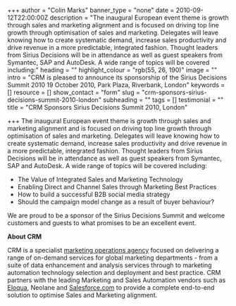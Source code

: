 +++
author = "Colin Marks"
banner_type = "none"
date = 2010-09-12T22:00:00Z
description = "The inaugural European event theme is growth through sales and marketing alignment and is focused on driving top line growth through optimisation of sales and marketing.  Delegates will leave knowing how to create systematic demand, increase sales productivity and drive revenue in a more predictable, integrated fashion. Thought leaders from Sirius Decisions will be in attendance as well as guest speakers from Symantec, SAP and AutoDesk.  A wide range of topics will be covered including:"
heading = ""
highlight_colour = "rgb(55, 26, 190)"
image = ""
intro = "CRM is pleased to announce its sponsorship of the Sirius Decisions Summit 2010 19 October 2010, Park Plaza, Riverbank, London"
keywords = []
resource = []
show_contact = "form"
slug = "crm-sponsors-sirius-decisions-summit-2010-london"
subheading = ""
tags = []
testimonial = ""
title = "CRM Sponsors Sirius Decisions Summit 2010, London"

+++
The inaugural European event theme is growth through sales and marketing alignment and is focused on driving top line growth through optimisation of sales and marketing. Delegates will leave knowing how to create systematic demand, increase sales productivity and drive revenue in a more predictable, integrated fashion. Thought leaders from Sirius Decisions will be in attendance as well as guest speakers from Symantec, SAP and AutoDesk. A wide range of topics will be covered including:

* The Value of Integrated Sales and Marketing Technology
* Enabling Direct and Channel Sales through Marketing Best Practices
* How to build a successful B2B social media strategy
* Should the campaign model change as a result of buyer behaviour?

We are proud to be a sponsor of the Sirius Decisions Summit and welcome customers and guests to what promises to be an excellent event.

**About CRM**

CRM is a specialist [marketing operations agency](https://www.crmtechnologies.com/) focused on delivering a range of on-demand services for global marketing departments - from a suite of data enhancement and analysis services through to marketing automation technology selection and deployment and best practice. CRM partners with the leading Marketing and Sales Automation vendors such as [Eloqua](https://www.crmtechnologies.com/what-we-do/products/eloqua.html), Neolane and [Salesforce.com](http://salesforce.com/) to provide a complete end-to-end solution to optimise Sales and Marketing alignment.